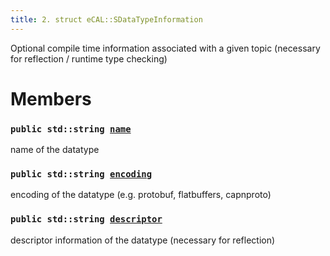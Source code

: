 ```yaml
---
title: 2. struct eCAL::SDataTypeInformation
---
```


Optional compile time information associated with a given topic (necessary for reflection / runtime type checking)

# Members

### `public std::string `[`name`](#d7/d0f/structeCAL_1_1SDataTypeInformation_1ad9d43d800b39c034d82a9fd52c29389f) 

name of the datatype

### `public std::string `[`encoding`](#d7/d0f/structeCAL_1_1SDataTypeInformation_1ab3deec8ae4cf96966fe4eb4f90e77bfd) 

encoding of the datatype (e.g. protobuf, flatbuffers, capnproto)

### `public std::string `[`descriptor`](#d7/d0f/structeCAL_1_1SDataTypeInformation_1a68b6da675cbecf3b083e662b6e92f581) 

descriptor information of the datatype (necessary for reflection)

